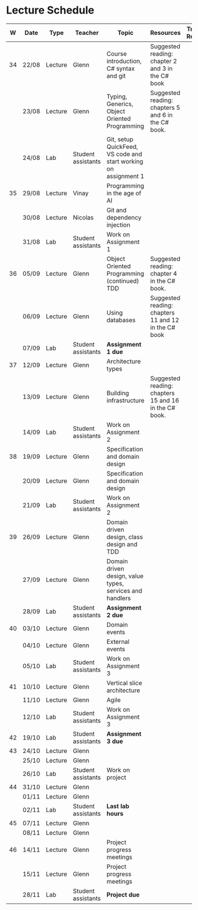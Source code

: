 # Lecture Schedule

| W   | Date  | Type    | Teacher            | Topic                                                           | Resources                                             | Travels / Remarks |
| --- | ----- | ------- | ------------------ | --------------------------------------------------------------- | ----------------------------------------------------- | ----------------- |
| 34  | 22/08 | Lecture | Glenn              | Course introduction, C# syntax and git                          | Suggested reading: chapter 2 and 3 in the C# book     |                   |
|     | 23/08 | Lecture | Glenn              | Typing, Generics, Object Oriented Programming                   | Suggested reading: chapters 5 and 6 in the C# book.   |                   |
|     | 24/08 | Lab     | Student assistants | Git, setup QuickFeed, VS code and start working on assignment 1 |                                                       |                   |
| 35  | 29/08 | Lecture | Vinay              | Programming in the age of AI                                    |                                                       |                   |
|     | 30/08 | Lecture | Nicolas            | Git and dependency injection                                    |                                                       |                   |
|     | 31/08 | Lab     | Student assistants | Work on Assignment 1                                            |                                                       |                   |
| 36  | 05/09 | Lecture | Glenn              | Object Oriented Programming (continued) TDD                     | Suggested reading: chapter 4 in the C# book.          |                   |
|     | 06/09 | Lecture | Glenn              | Using databases                                                 | Suggested reading: chapters 11 and 12 in the C# book  |                   |
|     | 07/09 | Lab     | Student assistants | **Assignment 1 due**                                            |                                                       |                   |
| 37  | 12/09 | Lecture | Glenn              | Architecture types                                              |                                                       |                   |
|     | 13/09 | Lecture | Glenn              | Building infrastructure                                         | Suggested reading: chapters 15 and 16 in the C# book. |                   |
|     | 14/09 | Lab     | Student assistants | Work on Assignment 2                                            |                                                       |                   |
| 38  | 19/09 | Lecture | Glenn              | Specification and domain design                                 |                                                       |                   |
|     | 20/09 | Lecture | Glenn              | Specification and domain design                                 |                                                       |                   |
|     | 21/09 | Lab     | Student assistants | Work on Assignment 2                                            |                                                       |                   |
| 39  | 26/09 | Lecture | Glenn              | Domain driven design, class design and TDD                      |                                                       |                   |
|     | 27/09 | Lecture | Glenn              | Domain driven design, value types, services and handlers        |                                                       |                   |
|     | 28/09 | Lab     | Student assistants | **Assignment 2 due**                                            |                                                       |                   |
| 40  | 03/10 | Lecture | Glenn              | Domain events                                                   |                                                       |                   |
|     | 04/10 | Lecture | Glenn              | External events                                                 |                                                       |                   |
|     | 05/10 | Lab     | Student assistants | Work on Assignment 3                                            |                                                       |                   |
| 41  | 10/10 | Lecture | Glenn              | Vertical slice architecture                                     |                                                       |                   |
|     | 11/10 | Lecture | Glenn              | Agile                                                           |                                                       |                   |
|     | 12/10 | Lab     | Student assistants | Work on Assignment 3                                            |                                                       |                   |
| 42  | 19/10 | Lab     | Student assistants | **Assignment 3 due**                                            |                                                       |                   |
| 43  | 24/10 | Lecture | Glenn              |                                                                 |                                                       |                   |
|     | 25/10 | Lecture | Glenn              |                                                                 |                                                       |                   |
|     | 26/10 | Lab     | Student assistants | Work on project                                                 |                                                       |                   |
| 44  | 31/10 | Lecture | Glenn              |                                                                 |                                                       |                   |
|     | 01/11 | Lecture | Glenn              |                                                                 |                                                       |                   |
|     | 02/11 | Lab     | Student assistants | **Last lab hours**                                              |                                                       |                   |
| 45  | 07/11 | Lecture | Glenn              |                                                                 |                                                       |                   |
|     | 08/11 | Lecture | Glenn              |                                                                 |                                                       |                   |
| 46  | 14/11 | Lecture | Glenn              | Project progress meetings                                       |                                                       |                   |
|     | 15/11 | Lecture | Glenn              | Project progress meetings                                       |                                                       |                   |
|     | 28/11 | Lab     | Student assistants | **Project due**                                                 |                                                       |                   |
